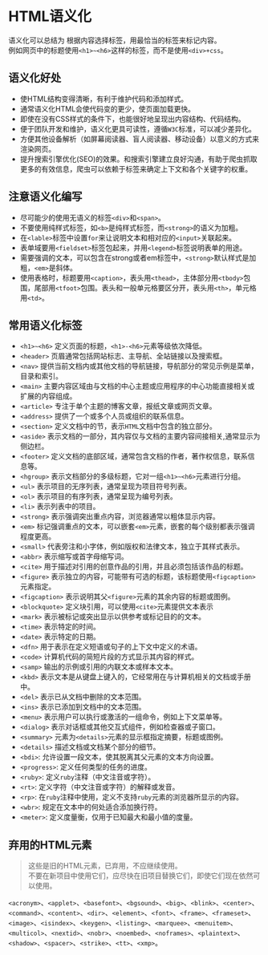 # HTML语义化

语义化可以总结为 根据内容选择标签，用最恰当的标签来标记内容。  
例如网页中的标题使用`<h1>~<h6>`这样的标签，而不是使用`<div>+css`。

## 语义化好处
* 使HTML结构变得清晰，有利于维护代码和添加样式。  
* 通常语义化HTML会使代码变的更少，使页面加载更快。 
* 即使在没有CSS样式的条件下，也能很好地呈现出内容结构、代码结构。  
* 便于团队开发和维护，语义化更具可读性，遵循`W3C`标准，可以减少差异化。
* 方便其他设备解析（如屏幕阅读器、盲人阅读器、移动设备）以意义的方式来渲染网页。  
* 提升搜索引擎优化(SEO)的效果。和搜索引擎建立良好沟通，有助于爬虫抓取更多的有效信息，爬虫可以依赖于标签来确定上下文和各个关键字的权重。  
  
## 注意语义化编写
* 尽可能少的使用无语义的标签`<div>`和`<span>`。
* 不要使用纯样式标签，如`<b>`是纯样式标签，而`<strong>`的语义为加粗。
* 在`<lable>`标签中设置`for`来让说明文本和相对应的`<input>`关联起来。
* 表单域要用`<fieldset>`标签包起来，并用`<legend>`标签说明表单的用途。
* 需要强调的文本，可以包含在strong或者em标签中，`<strong>`默认样式是加粗，`<em>`是斜体。
* 使用表格时，标题要用`<caption>`，表头用`<thead>`，主体部分用`<tbody>`包围，尾部用`<tfoot>`包围。表头和一般单元格要区分开，表头用`<th>`，单元格用`<td>`。

## 常用语义化标签

* `<h1>~<h6>` 定义页面的标题，`<h1>-<h6>`元素等级依次降低。
* `<header>` 页眉通常包括网站标志、主导航、全站链接以及搜索框。
* `<nav>` 提供当前文档内或其他文档的导航链接，导航部分的常见示例是菜单，目录和索引。
* `<main>` 主要内容区域由与文档的中心主题或应用程序的中心功能直接相关或扩展的内容组成。
* `<article>` 专注于单个主题的博客文章，报纸文章或网页文章。
* `<address>` 提供了一个或多个人员或组织的联系信息。
* `<section>` 定义文档中的节，表示`HTML`文档中包含的独立部分。
* `<aside>` 表示文档的一部分，其内容仅与文档的主要内容间接相关,通常显示为侧边栏。
* `<footer>` 定义文档的底部区域，通常包含文档的作者，著作权信息，联系信息等。
* `<hgroup>` 表示文档部分的多级标题，它对一组`<h1>~<h6>`元素进行分组。
* `<ul>` 表示项目的无序列表，通常呈现为项目符号列表。
* `<ol>` 表示项目的有序列表，通常呈现为编号列表。
* `<li>` 表示列表中的项目。
* `<strong>` 表示强调突出重点内容，浏览器通常以粗体显示内容。
* `<em>` 标记强调重点的文本，可以嵌套`<em>`元素，嵌套的每个级别都表示强调程度更高。
* `<small>` 代表旁注和小字体，例如版权和法律文本，独立于其样式表示。
* `<abbr>` 表示缩写或首字母缩写词。
* `<cite>` 用于描述对引用的创意作品的引用，并且必须包括该作品的标题。
* `<figure>` 表示独立的内容，可能带有可选的标题，该标题使用`<figcaption>`元素指定。
* `<figcaption>` 表示说明其父`<figure>`元素的其余内容的标题或图例。
* `<blockquote>` 定义块引用，可以使用`<cite>`元素提供文本表示
* `<mark>` 表示被标记或突出显示以供参考或标记目的的文本。
* `<time>` 表示特定的时间。
* `<date>` 表示特定的日期。
* `<dfn>` 用于表示在定义短语或句子的上下文中定义的术语。
* `<code>` 计算机代码的简短片段的方式显示其内容的样式。
* `<samp>` 输出的示例或引用的内联文本或样本文本。
* `<kbd>` 表示文本是从键盘上键入的，它经常用在与计算机相关的文档或手册中。
* `<del>` 表示已从文档中删除的文本范围。
* `<ins>` 表示已添加到文档中的文本范围。
* `<menu>` 表示用户可以执行或激活的一组命令，例如上下文菜单等。
* `<dialog>` 表示对话框或其他交互式组件，例如检查器或子窗口。
* `<summary>` 元素为`<details>`元素的显示框指定摘要，标题或图例。
* `<details>` 描述文档或文档某个部分的细节。
* `<bdi>`: 允许设置一段文本，使其脱离其父元素的文本方向设置。
* `<progress>`: 定义任何类型的任务的进度。
* `<ruby>`: 定义`ruby`注释（中文注音或字符）。
* `<rt>`: 定义字符（中文注音或字符）的解释或发音。
* `<rp>`: 在`ruby`注释中使用，定义不支持`ruby`元素的浏览器所显示的内容。
* `<wbr>`: 规定在文本中的何处适合添加换行符。
* `<meter>`: 定义度量衡，仅用于已知最大和最小值的度量。

## 弃用的HTML元素

> 这些是旧的HTML元素，已弃用，不应继续使用。  
> 不要在新项目中使用它们，应尽快在旧项目替换它们，即使它们现在依然可以使用。  

`<acronym>`、`<applet>`、`<basefont>`、`<bgsound>`、`<big>`、`<blink>`、`<center>`、`<command>`、`<content>`、`<dir>`、`<element>`、`<font>`、`<frame>`、`<frameset>`、`<image>`、`<isindex>`、`<keygen>`、`<listing>`、`<marquee>`、`<menuitem>`、`<multicol>`、`<nextid>`、`<nobr>`、`<noembed>`、`<noframes>`、`<plaintext>`、`<shadow>`、`<spacer>`、`<strike>`、`<tt>`、`<xmp>`。



